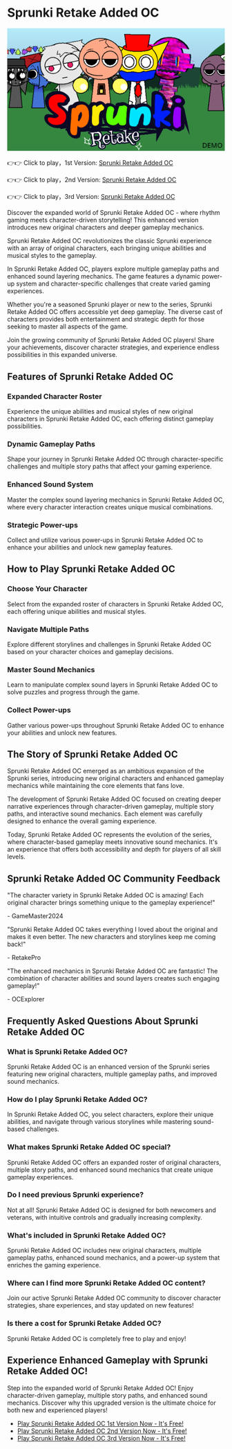 # Sprunki Retake Added OC

![Sprunki Retake Added OC](https://raw.githubusercontent.com/sprunkiscrunkly/sprunki-retake-added-oc/refs/heads/main/sprunki-retake-added-oc.png "Sprunki Retake Added OC")

👉👉 Click to play，1st Version: [Sprunki Retake Added OC](https://sprunksters.com/sprunki-retake-added-oc/ "Sprunki Retake Added OC")

👉👉 Click to play，2nd Version: [Sprunki Retake Added OC](https://sprunkiscrunkly.com/sprunki-retake-added-oc/ "Sprunki Retake Added OC")

👉👉 Click to play，3rd Version: [Sprunki Retake Added OC](https://sprunkipyramixed.com/sprunki-retake-added-oc/ "Sprunki Retake Added OC")

Discover the expanded world of Sprunki Retake Added OC - where rhythm gaming meets character-driven storytelling! This enhanced version introduces new original characters and deeper gameplay mechanics.

Sprunki Retake Added OC revolutionizes the classic Sprunki experience with an array of original characters, each bringing unique abilities and musical styles to the gameplay.

In Sprunki Retake Added OC, players explore multiple gameplay paths and enhanced sound layering mechanics. The game features a dynamic power-up system and character-specific challenges that create varied gaming experiences.

Whether you're a seasoned Sprunki player or new to the series, Sprunki Retake Added OC offers accessible yet deep gameplay. The diverse cast of characters provides both entertainment and strategic depth for those seeking to master all aspects of the game.

Join the growing community of Sprunki Retake Added OC players! Share your achievements, discover character strategies, and experience endless possibilities in this expanded universe.

## Features of Sprunki Retake Added OC

### Expanded Character Roster

Experience the unique abilities and musical styles of new original characters in Sprunki Retake Added OC, each offering distinct gameplay possibilities.

### Dynamic Gameplay Paths

Shape your journey in Sprunki Retake Added OC through character-specific challenges and multiple story paths that affect your gaming experience.

### Enhanced Sound System

Master the complex sound layering mechanics in Sprunki Retake Added OC, where every character interaction creates unique musical combinations.

### Strategic Power-ups

Collect and utilize various power-ups in Sprunki Retake Added OC to enhance your abilities and unlock new gameplay features.

## How to Play Sprunki Retake Added OC

### Choose Your Character

Select from the expanded roster of characters in Sprunki Retake Added OC, each offering unique abilities and musical styles.

### Navigate Multiple Paths

Explore different storylines and challenges in Sprunki Retake Added OC based on your character choices and gameplay decisions.

### Master Sound Mechanics

Learn to manipulate complex sound layers in Sprunki Retake Added OC to solve puzzles and progress through the game.

### Collect Power-ups

Gather various power-ups throughout Sprunki Retake Added OC to enhance your abilities and unlock new features.

## The Story of Sprunki Retake Added OC

Sprunki Retake Added OC emerged as an ambitious expansion of the Sprunki series, introducing new original characters and enhanced gameplay mechanics while maintaining the core elements that fans love.

The development of Sprunki Retake Added OC focused on creating deeper narrative experiences through character-driven gameplay, multiple story paths, and interactive sound mechanics. Each element was carefully designed to enhance the overall gaming experience.

Today, Sprunki Retake Added OC represents the evolution of the series, where character-based gameplay meets innovative sound mechanics. It's an experience that offers both accessibility and depth for players of all skill levels.

## Sprunki Retake Added OC Community Feedback

"The character variety in Sprunki Retake Added OC is amazing! Each original character brings something unique to the gameplay experience!"

\- GameMaster2024

"Sprunki Retake Added OC takes everything I loved about the original and makes it even better. The new characters and storylines keep me coming back!"

\- RetakePro

"The enhanced mechanics in Sprunki Retake Added OC are fantastic! The combination of character abilities and sound layers creates such engaging gameplay!"

\- OCExplorer

## Frequently Asked Questions About Sprunki Retake Added OC

### What is Sprunki Retake Added OC?

Sprunki Retake Added OC is an enhanced version of the Sprunki series featuring new original characters, multiple gameplay paths, and improved sound mechanics.

### How do I play Sprunki Retake Added OC?

In Sprunki Retake Added OC, you select characters, explore their unique abilities, and navigate through various storylines while mastering sound-based challenges.

### What makes Sprunki Retake Added OC special?

Sprunki Retake Added OC offers an expanded roster of original characters, multiple story paths, and enhanced sound mechanics that create unique gameplay experiences.

### Do I need previous Sprunki experience?

Not at all! Sprunki Retake Added OC is designed for both newcomers and veterans, with intuitive controls and gradually increasing complexity.

### What's included in Sprunki Retake Added OC?

Sprunki Retake Added OC includes new original characters, multiple gameplay paths, enhanced sound mechanics, and a power-up system that enriches the gaming experience.

### Where can I find more Sprunki Retake Added OC content?

Join our active Sprunki Retake Added OC community to discover character strategies, share experiences, and stay updated on new features!

### Is there a cost for Sprunki Retake Added OC?

Sprunki Retake Added OC is completely free to play and enjoy!

## Experience Enhanced Gameplay with Sprunki Retake Added OC!

Step into the expanded world of Sprunki Retake Added OC! Enjoy character-driven gameplay, multiple story paths, and enhanced sound mechanics. Discover why this upgraded version is the ultimate choice for both new and experienced players!

- [Play Sprunki Retake Added OC 1st Version Now - It's Free!](https://sprunksters.com/sprunki-retake-added-oc/)
- [Play Sprunki Retake Added OC 2nd Version Now - It's Free!](https://sprunkiscrunkly.com/sprunki-retake-added-oc/)
- [Play Sprunki Retake Added OC 3rd Version Now - It's Free!](https://sprunkipyramixed.com/sprunki-retake-added-oc/)
